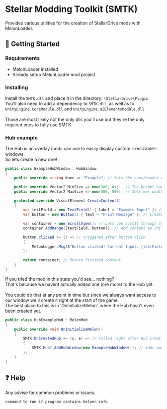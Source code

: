 # Stellar Modding Toolkit (SMTK)

Provides various utilities for the creation of StellarDrive mods with MelonLoader.


## 🚀 Getting Started

### Requirements
- MelonLoader installed
- Already setup MelonLoader mod project

### Installing

Install the `SMTK.dll` and place it in the directory: `\StellarDrive\Plugin`.
<br/>
You'll also need to add a dependency to `SMTK.dll`, as well as to `UnityEngine.CoreModule.dll` and `UnityEngine.UIElementsModule.dll`.
<br/>
<br/>
Those are most likely not the only dlls you'll use but they're the only required ones to fully use SMTK.

### Hub example

The Hub is an overlay mods can use to easily display custom ✨resizable✨ windows.
<br/>
So lets create a new one!
```cs
public class ExampleHubWindow : HubWindow
{
    public override string Name => "Example"; // Sets the name/header on the top of the window

    public override Vector2 MinSize => new(300, 0);   // The height can't get smaller than its menubar so 0 is fine
    public override Vector2 MaxSize => new(500, 500); // Sets max width and height

    protected override VisualElement CreateContent()
    {
        var textField = new TextField() { label = "Example Input" }; // Create text field
        var button = new Button() { text = "Print Message" }; // Create button

        var container = new ScrollView(); // Lets you scroll through the content if the window's too small
        container.AddRange([textField, button]); // Add content as children (the order matters)

        button.clicked += () => // triggered after button click
        {
            MelonLogger.Msg($"Button clicked! Current Input: {textField.text}"); // Print input in ML Console
        };

        return container; // Return finished content
    }
}
```
If you tried the mod in this state you'd see... nothing? <br/>
That's because we havent actually added one (ore more) to the Hub yet. <br/>
<br/>
You could do that at any point in time but since we always want access to our window we'll create it right at the start of the game. <br/>
The best place to this is in 'OnInitializeMelon', when the Hub hasn't even been created yet. <br/>

```cs
public class HubExampleMod : MelonMod
{
    public override void OnInitializeMelon()
    {
        SMTK.OnCreatedHub += (s, e) => // Called right after Hub creation
        {
            SMTK.Hub?.AddHubWindow(new ExampleHubWindow()); // Adds our window (not limited to a single window)
        };
    }
}
```

## ❓ Help

Any advise for common problems or issues.
```
command to run if program contains helper info
```
